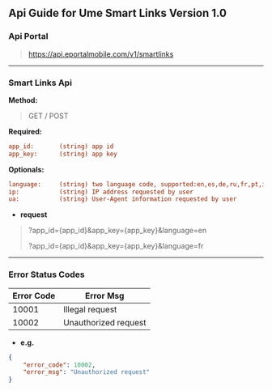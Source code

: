 ## Api Guide for Ume Smart Links Version 1.0

### Api Portal 

> https://api.eportalmobile.com/v1/smartlinks

------

### Smart Links Api

**Method:**

> GET / POST

 **Required:**

```ini
app_id:       (string) app id
app_key:      (string) app key
```

**Optionals:** 

```ini
language:     (string) two language code, supported:en,es,de,ru,fr,pt,it,etc. default is en
ip:           (string) IP address requested by user
ua:           (string) User-Agent information requested by user
```

- **request**

> ?app_id={app_id}&app_key={app_key}&language=en
>
> ?app_id={app_id}&app_key={app_key}&language=fr

------

### Error Status Codes

| **Error Code** | **Error Msg**        |
| -------------- | -------------------- |
| 10001          | Illegal request      |
| 10002          | Unauthorized request |

- **e.g.**

```json
{
	"error_code": 10002,
	"error_msg": "Unauthorized request"
}
```

